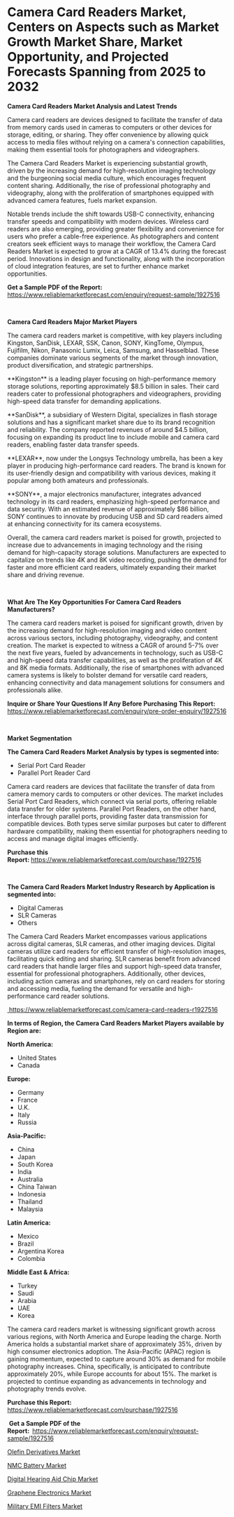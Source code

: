 <p><h1>Camera Card Readers Market, Centers on Aspects such as Market Growth Market Share, Market Opportunity, and Projected Forecasts Spanning from 2025 to 2032</h1></p><p><strong>Camera Card Readers Market Analysis and Latest Trends</strong></p>
<p><p>Camera card readers are devices designed to facilitate the transfer of data from memory cards used in cameras to computers or other devices for storage, editing, or sharing. They offer convenience by allowing quick access to media files without relying on a camera's connection capabilities, making them essential tools for photographers and videographers.</p><p>The Camera Card Readers Market is experiencing substantial growth, driven by the increasing demand for high-resolution imaging technology and the burgeoning social media culture, which encourages frequent content sharing. Additionally, the rise of professional photography and videography, along with the proliferation of smartphones equipped with advanced camera features, fuels market expansion. </p><p>Notable trends include the shift towards USB-C connectivity, enhancing transfer speeds and compatibility with modern devices. Wireless card readers are also emerging, providing greater flexibility and convenience for users who prefer a cable-free experience. As photographers and content creators seek efficient ways to manage their workflow, the Camera Card Readers Market is expected to grow at a CAGR of 13.4% during the forecast period. Innovations in design and functionality, along with the incorporation of cloud integration features, are set to further enhance market opportunities.</p></p>
<p><strong>Get a Sample PDF of the Report:&nbsp;</strong> <a href="https://www.reliablemarketforecast.com/enquiry/request-sample/1927516?utm_campaign=1875&utm_medium=2&utm_source=Github&utm_content=ia&utm_term=06042025&utm_id=camera-card-readers">https://www.reliablemarketforecast.com/enquiry/request-sample/1927516</a></p>
<p>&nbsp;</p>
<p><strong>Camera Card Readers Major Market Players</strong></p>
<p><p>The camera card readers market is competitive, with key players including Kingston, SanDisk, LEXAR, SSK, Canon, SONY, KingTome, Olympus, Fujifilm, Nikon, Panasonic Lumix, Leica, Samsung, and Hasselblad. These companies dominate various segments of the market through innovation, product diversification, and strategic partnerships.</p><p>**Kingston** is a leading player focusing on high-performance memory storage solutions, reporting approximately $8.5 billion in sales. Their card readers cater to professional photographers and videographers, providing high-speed data transfer for demanding applications.</p><p>**SanDisk**, a subsidiary of Western Digital, specializes in flash storage solutions and has a significant market share due to its brand recognition and reliability. The company reported revenues of around $4.5 billion, focusing on expanding its product line to include mobile and camera card readers, enabling faster data transfer speeds.</p><p>**LEXAR**, now under the Longsys Technology umbrella, has been a key player in producing high-performance card readers. The brand is known for its user-friendly design and compatibility with various devices, making it popular among both amateurs and professionals.</p><p>**SONY**, a major electronics manufacturer, integrates advanced technology in its card readers, emphasizing high-speed performance and data security. With an estimated revenue of approximately $86 billion, SONY continues to innovate by producing USB and SD card readers aimed at enhancing connectivity for its camera ecosystems.</p><p>Overall, the camera card readers market is poised for growth, projected to increase due to advancements in imaging technology and the rising demand for high-capacity storage solutions. Manufacturers are expected to capitalize on trends like 4K and 8K video recording, pushing the demand for faster and more efficient card readers, ultimately expanding their market share and driving revenue.</p></p>
<p>&nbsp;</p>
<p><strong>What Are The Key Opportunities For Camera Card Readers Manufacturers?</strong></p>
<p><p>The camera card readers market is poised for significant growth, driven by the increasing demand for high-resolution imaging and video content across various sectors, including photography, videography, and content creation. The market is expected to witness a CAGR of around 5-7% over the next five years, fueled by advancements in technology, such as USB-C and high-speed data transfer capabilities, as well as the proliferation of 4K and 8K media formats. Additionally, the rise of smartphones with advanced camera systems is likely to bolster demand for versatile card readers, enhancing connectivity and data management solutions for consumers and professionals alike.</p></p>
<p><strong>Inquire or Share Your Questions If Any Before Purchasing This Report:</strong> <a href="https://www.reliablemarketforecast.com/enquiry/pre-order-enquiry/1927516?utm_campaign=1875&utm_medium=2&utm_source=Github&utm_content=ia&utm_term=06042025&utm_id=camera-card-readers">https://www.reliablemarketforecast.com/enquiry/pre-order-enquiry/1927516</a></p>
<p>&nbsp;</p>
<p><strong>Market Segmentation</strong></p>
<p><strong>The Camera Card Readers Market Analysis by types is segmented into:</strong></p>
<p><ul><li>Serial Port Card Reader</li><li>Parallel Port Reader Card</li></ul></p>
<p><p>Camera card readers are devices that facilitate the transfer of data from camera memory cards to computers or other devices. The market includes Serial Port Card Readers, which connect via serial ports, offering reliable data transfer for older systems. Parallel Port Readers, on the other hand, interface through parallel ports, providing faster data transmission for compatible devices. Both types serve similar purposes but cater to different hardware compatibility, making them essential for photographers needing to access and manage digital images efficiently.</p></p>
<p><strong>Purchase this Report:&nbsp;</strong><a href="https://www.reliablemarketforecast.com/purchase/1927516?utm_campaign=1875&utm_medium=2&utm_source=Github&utm_content=ia&utm_term=06042025&utm_id=camera-card-readers">https://www.reliablemarketforecast.com/purchase/1927516</a></p>
<p>&nbsp;</p>
<p><strong>The Camera Card Readers Market Industry Research by Application is segmented into:</strong></p>
<p><ul><li>Digital Cameras</li><li>SLR Cameras</li><li>Others</li></ul></p>
<p><p>The Camera Card Readers Market encompasses various applications across digital cameras, SLR cameras, and other imaging devices. Digital cameras utilize card readers for efficient transfer of high-resolution images, facilitating quick editing and sharing. SLR cameras benefit from advanced card readers that handle larger files and support high-speed data transfer, essential for professional photographers. Additionally, other devices, including action cameras and smartphones, rely on card readers for storing and accessing media, fueling the demand for versatile and high-performance card reader solutions.</p></p>
<p><a href="https://www.reliablemarketforecast.com/camera-card-readers-r1927516?utm_campaign=1875&utm_medium=2&utm_source=Github&utm_content=ia&utm_term=06042025&utm_id=camera-card-readers">&nbsp;https://www.reliablemarketforecast.com/camera-card-readers-r1927516</a></p>
<p><strong>In terms of Region, the Camera Card Readers Market Players available by Region are:</strong></p>
<p>
    <p> <strong> North America: </strong>
        <ul>
            <li>United States</li>
            <li>Canada</li>
        </ul>
        </p> 
    <p> <strong> Europe: </strong>
        <ul>
            <li>Germany</li>
            <li>France</li>
            <li>U.K.</li>
            <li>Italy</li>
            <li>Russia</li>
        </ul>
        </p> 
    <p> <strong> Asia-Pacific: </strong>
        <ul>
            <li>China</li>
            <li>Japan</li>
            <li>South Korea</li>
            <li>India</li>
            <li>Australia</li>
            <li>China Taiwan</li>
            <li>Indonesia</li>
            <li>Thailand</li>
            <li>Malaysia</li>
        </ul>
        </p> 
    <p> <strong> Latin America: </strong>
        <ul>
            <li>Mexico</li>
            <li>Brazil</li>
            <li>Argentina Korea</li>
            <li>Colombia</li>
        </ul>
        </p> 
    <p> <strong> Middle East & Africa: </strong>
        <ul>
            <li>Turkey</li>
            <li>Saudi</li>
            <li>Arabia</li>
            <li>UAE</li>
            <li>Korea</li>
        </ul>
    </p>
    </p>
<p><p>The camera card readers market is witnessing significant growth across various regions, with North America and Europe leading the charge. North America holds a substantial market share of approximately 35%, driven by high consumer electronics adoption. The Asia-Pacific (APAC) region is gaining momentum, expected to capture around 30% as demand for mobile photography increases. China, specifically, is anticipated to contribute approximately 20%, while Europe accounts for about 15%. The market is projected to continue expanding as advancements in technology and photography trends evolve.</p></p>
<p><strong>Purchase this Report: </strong><a href="https://www.reliablemarketforecast.com/purchase/1927516?utm_campaign=1875&utm_medium=2&utm_source=Github&utm_content=ia&utm_term=06042025&utm_id=camera-card-readers">https://www.reliablemarketforecast.com/purchase/1927516</a></p>
<p>&nbsp;<strong>Get a Sample PDF of the Report:&nbsp;&nbsp;</strong><a href="https://www.reliablemarketforecast.com/enquiry/request-sample/1927516?utm_campaign=1875&utm_medium=2&utm_source=Github&utm_content=ia&utm_term=06042025&utm_id=camera-card-readers">https://www.reliablemarketforecast.com/enquiry/request-sample/1927516</a></p>
<p><strong></strong></p>
<p><p><a href="https://github.com/stvnpukaj10/Market-Research-Report-List-1/blob/main/olefin-derivatives-market.md?utm_campaign=1875&utm_medium=2&utm_source=Github&utm_content=ia&utm_term=06042025&utm_id=camera-card-readers">Olefin Derivatives Market</a></p><p><a href="https://github.com/amourdeeks8j/Market-Research-Report-List-1/blob/main/nmc-battery-market.md?utm_campaign=1875&utm_medium=2&utm_source=Github&utm_content=ia&utm_term=06042025&utm_id=camera-card-readers">NMC Battery Market</a></p><p><a href="https://github.com/shongranch73/Market-Research-Report-List-1/blob/main/digital-hearing-aid-chip-market.md?utm_campaign=1875&utm_medium=2&utm_source=Github&utm_content=ia&utm_term=06042025&utm_id=camera-card-readers">Digital Hearing Aid Chip Market</a></p><p><a href="https://github.com/bordzjisela/Market-Research-Report-List-1/blob/main/graphene-electronics-market.md?utm_campaign=1875&utm_medium=2&utm_source=Github&utm_content=ia&utm_term=06042025&utm_id=camera-card-readers">Graphene Electronics Market</a></p><p><a href="https://github.com/sakourkishev/Market-Research-Report-List-1/blob/main/military-emi-filters-market.md?utm_campaign=1875&utm_medium=2&utm_source=Github&utm_content=ia&utm_term=06042025&utm_id=camera-card-readers">Military EMI Filters Market</a></p></p>